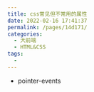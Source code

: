 ```yaml
---
title: css常见但不常用的属性
date: 2022-02-16 17:41:37
permalink: /pages/14d171/
categories:
  - 大前端
  - HTML&CSS
tags:
  - 
---
```

- pointer-events